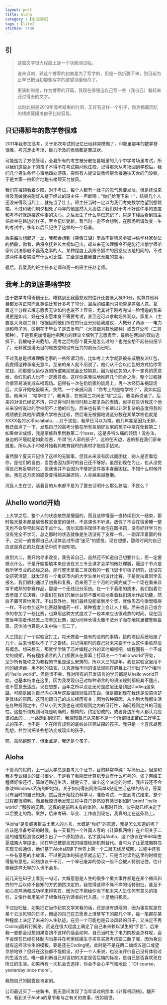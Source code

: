 ```yaml
---
layout: post
title: Aloha
category : [生活随笔]
tags : [life]
stickie: true
---
```


## 引
>这篇文字很大程度上是一个功能测试帖。
>
>说来讽刺，建这个博客的初衷是为了写字的，但是一路折腾下来，到目前为止早已把当初那些写字的欲望消磨殆尽了。
>
>更讽刺的是，作为博客的开篇，我现在得强迫自己写一些（我自己）看起来还过得去的文字。
>
>此时此刻是2019年高考结束的时间，正好有这样一个引子，然后抓着回忆的线顺藤摸瓜似乎比较容易。

## 只记得那年的数学卷很难
2011年我参加高考，关于那次考试的记忆已经非常模糊了，印象里那年的数学卷很难，考完走出考场，目力所及的表情都是苦瓜状。

可能是为了方便管理，全县所有的考生被分散在县城里的几个中学考场里考试，所以我们这些乡下的孩子不得不在考试期间也住校，记得那天从考场回到学校后，我们几个男生各怀心事地四处游荡，突然有人提议说教师宿舍楼通往天台的门没锁，于是大家一拍即合地跑去楼顶天台放风。

我们在楼顶看着夕阳，对于考试，每个人都有一肚子的怨气想要发泄，但是还没来得及骂娘就被刚好从楼下经过的班主任一声断喝：“你们给我下来！”，结果几个人还没来得及当烈士，就先当了壮士。班主任当时一定以为我们考完数学绝望到想跳楼。不过和我们朝夕相处了两年的他显然大大高估了我们对于考不好这件事的态度和考不好就跳楼这件事的决心。之后发生了什么早已忘记了，只是下楼后看到班主任摊坐在路边的样子，至今记忆犹新。我当时一定不会想到，在那场所谓改变一生的考试中，多年以后只记住了这样的一个场景。

后来每次想起这一劫，我都会想到《笑傲江湖》里岳不群猜忌令狐冲偷学林家剑法的桥段，你看，岳将令抚养长大视如己出，却从来无法理解令不是能行出偷学师弟家传剑法那般不磊落之事的人，某种程度上我跟令狐冲的困惑应该是相同的。不过这两件事着实没有什么可比性，完全是出自我自己无趣的意淫。

最后，我爱我的班主任李老师和高一的班主任赵老师。
## 我考上的到底是啥学校
由于数学考得奇糟无比，糟糕到比我最悲观的估计还要低大概30分，就算其他科目都发挥正常而且英语比预计多考了10分，最后的结果也只能算是差强人意。拿着这个分数去填志愿表无论如何也说不上容易，尤其对于刚考完试一脸懵逼的我来说更是如此，好在报志愿本身不需要考试，甚至还可以求助场外观众。家里人（主要是大哥跟二哥）根据目前他们所在的行业分别给我建议，大概分了两派——电力派和电子派，区别在于毕业了是去发电厂（大哥跟刘慈欣那种）或去IT公司（二哥那种），于是我更加懵逼地把两方的建议全填到了志愿表里，最后在两派的双向选择下，我被电子派截胡。高考之后的那个夏天是怎么过的？也完全想不起任何细节了，无非就是漫无目的地放空和没有压力的疯玩而已吧。

不过我总是很难理解老家的一些所谓习俗，比如考上大学就要被亲戚朋友派红包，我觉得这种事毫无意义。至亲的亲人就不用说了，他们从不会以红包的方式给你零花钱，而那些似远似近的所谓亲朋就会比较尴尬，因为给红包的人不一定真的愿意给，收红包的人也不一定愿意收。这样你来我往地推辞几个回合之后，整个过程就会很容易演变成车祸现场。记得有一次在奶奶家的饭局上，再一次经历车祸现场后，大家开始吃饭聊天。突然，一个亲戚问我：“你考上的是啥学校？”，我如实回答，他再问：“啥学校？”，我再答，在他第三次问出“啥”之后，我没再说话了。后来的对话已经记不清，只记得当时他当时脸上那复杂的表情，似乎在告诉我这个他从来没听说过的学校配不上他的红包。后来也有某个长辈以非常复杂的态度将我的成绩放到其他所谓重点学校去比较，然后毫无根据地说这分数在某某学校也就是XXXX名的水平balabala……对于这些，我早已习以为常。前几年甚至因为无聊，我还盘点了一下，发现自己的高考分数在所有亲朋好友家的孩子中排在倒数第二！如果单论成绩，我是家族群里倒数第二个loser，这是多特么痛的领悟！没办法，身边的环境就是如此险恶，所谓“别人家的孩子”，远的在天边，近的都在我们家亲戚里。所以从小时候开始我妈教育我时的素材才能信手拈来。

虽然那个夏天只记住了这样的无聊事，但我从来没有因此而困扰，别人是否看低你，是他们的自由，当然也因为那时的自己还不够好。虽然到现在为止，也从没觉得自己有足够好过，但我也并不会因为不够好这件事本身而困扰。不知什么时候开始，我在这方面的感受变得越来越迟钝，人亦越来越惫懒。

况且人生在世，活着目的从来都不是为了要去证明什么那么狭隘，不是么？
## 从hello world开始
上大学之后，整个人的状态依然是懵逼的，而且这种懵逼一直持续到大一结束，那时每天基本都是宿舍教室食堂的循环，不逃课也不听课，放假了不会在宿舍睡一整天也不会早早起床去干点什么，偶尔去图书馆但不会泡在图书馆，没有好好学习也没有完全不学习，总之那时的状态就像是生活没有了支撑一样，一副浑浑噩噩的样子。之前一直觉得自己从没体会过所谓“迷茫”的感觉，现在想想，那段时间的自己应该是真正的处在迷茫中而不自知吧。

直到大二，我开始寻求改变，我告诉自己，虽然还不知道自己想要什么，但一定要做点什么。于是开始接触本来应该在大三专业课才会学的微处理器，而这个节点是我所学专业的必经之路。那时整天拿着二哥送我的一套飞思卡尔板子研究，还没完全研究清楚，就发现有一个重庆市内的大学生单片机设计比赛，于是就拉着同学去报名，我们顺利通过了初赛和复赛，后来用了三个月的时间完成了一个现在看来非常不成熟的参赛作品，那是一个无线记分系统。在一个下着雨的周末，我们抱着它去参加了总决赛，评委们在我们的展示台前不置可否地看着我们演示作品功能，然后不置可否地离开。不出意外地，我们最终没能拿到半个奖，就像周杰伦歌里唱得一样。不过参加这种比赛就像嗑药一样，某种程度上会让人上瘾。后来或自己或合作的参加了一些比赛，也算用这种方式度过了一段本来应该很难熬的时间。现在回想当年抱着作品去上海参加比赛，因为同伴长得太像不法分子而在地铁里被警察盘查，这体验也算是人生中独一无二了。

大三找到了一个实验室打工，每天做着一些有的没的的事情，接的项目系统地跟了几个，后来也都以不了了之告终。只记得那时的自己对未来要干什么这件事依然没有概念。想来想去，那就学学除了芯片编程之外的其他编程吧。编程圈有一个不成文的规矩，所有程序语言的入门都要从在屏幕上打印出一个“hello world”开始，至少所有能称之为教程的书里是这么安排的，所以大三的那年，我在实验室里用不同的编译器，用不同的语言，认真遵循不同的语法规则在屏幕上打印出了N个相同的“hello world”。但是很不幸，我对所有的开发语言的学习都是从hello world开始，也基本结束在这里，因为我发现自己对每种语言的的语法规则都极其不适应，也不愿意去适应。现在想想，当年之所以没走无论是底层还是顶层Coding这条路，可能是因为自己内心排斥这些强规则性的东西，但是直到现在我还是没搞清楚更具体的原因。这可能跟自己的成长经历有关：因为各种原因，从小到大我都生活在各种规则之中，但从小到大我也在试探规则之内的可行性，询问规则之外的可能性。这些所谓规则可能是明确的，模糊的，约定俗成的，或者身边所有人都认为应该如此的……一路走到到现在，我深知自己从来都不是一个所谓根正苗红三好学生式的孩子，也不是一个在所有规则的底线处徘徊试探的孩子。我只是一个喜欢胡思乱想，并尝试把某些想法变成现实的孩子。

嗯，虽然跑题了，但重点是，我还是个孩子。
## Aloha
不管真的假的，上一回大学总是要考几个证书，目的非常单纯：写简历上。但是和我本专业相关的证书很少，于是看了看隔壁计算机专业有什么可考的，诶？网络工程师好像还行，简单还贴近生活，就是它了。做出这个决定的时候，我应该还不会修改Windows系统的IP地址，关于如何得出网络简单&贴近生活这样的结论，答案只有当时的自己知道。然后就开始找资料学习，准备考试，一直到考试结束，整个过程都很顺利。而且我惊讶地发现过程中自己竟然没有感觉到如同“printf "hello world";”那般的无趣，这真的是前所未有的体验。从那时开始，似乎就已经决定了以后要走的路。果然，后来考研、毕业、工作直到现在，我真的走在这条路上。

“Aloha”是夏威夷群岛土著人的方言，大概是“你好”的意思，我是怎么知道的呢？应该是准备考研的时候，有一天看到一个外国人写的《计算机网络》在介绍关于二层的碰撞检测协议时引出了一个原始协议，名字就叫Aloha，这个协议在1968年由夏威夷大学提出，现在早已被更高效的碰撞检测机制替代。当时为了让夏威夷群岛实现无线通信，他们基于Aloha搭建了世界上第一个二层无线局域网，过程中还有一些有意思的小故事，不过更具体的描述早就忘记了，只是当时读到这里的时候觉得挺有意思。网络协议千千万，一个早已废弃的协议一般不会被人特别记住，估计像我这样无聊的人也不会多。

前几天在知乎上看到一句话，大概意思是人生的很多个重大事件都是在某个微风和煦的午后以你不自知的方式悄然决定的，我觉得这种不痛不痒的话特别扯，甚至不如心灵鸡汤和成功学来得实在，因为它不能给你当下和未来人生任何有意义的指引，又像作者用笔栓了根鱼线在钓读者的代入感，十足地抖机灵。

不过扯归扯，如果把它当作纪实文学来看的话，还是挺有道理的，因为事实就是在某个云淡风轻的日子，懵逼的自己在志愿表上潦草写下的那几个字，每一笔都在某种程度上决定了未来的人生轨迹。在另一个可能也是云淡风轻的日子，又决定不再Coding而转行网络，而这在很大程度上确定了自己未来赖以谋生的“手艺”。后来我一直都会设想如果当初不这样的话会如何，自己当时去了电力院校会怎样呢，会不会现在已经在体制内当差并在老家结婚生子买车买房考虑要二胎了呢，因为身边就有这样活生生的模板。要是还在Coding呢，此时是不是在西二旗或五道口或望京挤地铁？但好在这些都不能假设，对于一个人来说，也没法评价自己没有体验过的生活方式。唯一能判断自己对当初的决定是否后悔的标准，是自己是否喜欢现在所过的生活。如果再有一次机会去选择，你会不会心平气和地说：“Of course，yesterday once more”。

我想自己的回答是肯定的。

公司最近买了一些新书，我无意间发现了当年读过的那本《计算机网络》。翻开书，看到关于Aloha的章节和与之有关的故事，恍如隔世。
